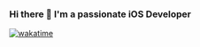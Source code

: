 ### Hi there 👋 I'm a passionate iOS Developer 

<!--
**joshuakilaha/joshuakilaha** is a ✨ _special_ ✨ repository because its `README.md` (this file) appears on your GitHub profile.

Here are some ideas to get you started:

- 🔭 I’m currently working on ...
- 🌱 I’m currently learning ...
- 👯 I’m looking to collaborate on ...
- 🤔 I’m looking for help with ...
- 💬 Ask me about ...
- 📫 How to reach me: ...
- 😄 Pronouns: ...
- ⚡ Fun fact: ...
-->
[![wakatime](https://wakatime.com/badge/user/eea16d70-a1c2-4c29-8851-ed4cafb802aa.svg)](https://wakatime.com/@eea16d70-a1c2-4c29-8851-ed4cafb802aa)
<!--START_SECTION:waka-->
<!--END_SECTION:waka-->
